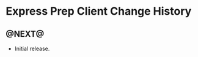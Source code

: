 Express Prep Client Change History
==================================

@NEXT@
------------------

* Initial release.
